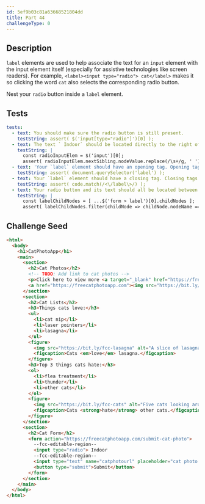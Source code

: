 ```yaml
---
id: 5ef9b03c81a63668521804dd
title: Part 44
challengeType: 0
---
```


## Description

<section id='description'>

`label` elements are used to help associate the text for an `input` element with the input element itself (especially for assistive technologies like screen readers). For example, `<label><input type="radio"> cat</label>` makes it so clicking the word `cat` also selects the corresponding radio button.

Nest your `radio` button inside a `label` element.

</section>

## Tests

<section id='tests'>

```yml
tests:
  - text: You should make sure the radio button is still present.
    testString: assert( $('input[type="radio"]')[0] );
  - text: The text ` Indoor` should be located directly to the right of your `radio` button. Make sure there is a space between the element and the text. You have either omitted the text or have a typo.
    testString: |
      const radioInputElem = $('input')[0];
      assert( radioInputElem.nextSibling.nodeValue.replace(/\s+/g, ' ').match(/ Indoor/i) );
  - text: 'Your `label` element should have an opening tag. Opening tags have this syntax: `<elementName>`.'
    testString: assert( document.querySelector('label') );
  - text: Your `label` element should have a closing tag. Closing tags have a `/` just after the `<` character.
    testString: assert( code.match(/<\/label\>/) );
  - text: Your radio button and its text should all be located between the opening and closing tags of the `label` element. 
    testString: |
      const labelChildNodes = [ ...$('form > label')[0].childNodes ];
      assert( labelChildNodes.filter(childNode => childNode.nodeName === "INPUT").length );

```

</section>

## Challenge Seed

<section id='challengeSeed'>
<div id='html-seed'>

```html
<html>
  <body>
    <h1>CatPhotoApp</h1>
    <main>
      <section>
        <h2>Cat Photos</h2>
        <!-- TODO: Add link to cat photos -->
        <p>Click here to view more <a target="_blank" href="https://freecatphotoapp.com">cat photos</a>.</p>
        <a href="https://freecatphotoapp.com"><img src="https://bit.ly/fcc-relaxing-cat" alt="A cute orange cat lying on its back."></a>
      </section>
      <section>
        <h2>Cat Lists</h2>
        <h3>Things cats love:</h3>
        <ul>
          <li>cat nip</li>
          <li>laser pointers</li>
          <li>lasagna</li>
        </ul>
        <figure>
          <img src="https://bit.ly/fcc-lasagna" alt="A slice of lasagna on a plate.">
          <figcaption>Cats <em>love</em> lasagna.</figcaption>  
        </figure>
        <h3>Top 3 things cats hate:</h3>
        <ol>
          <li>flea treatment</li>
          <li>thunder</li>
          <li>other cats</li>
        </ol>
        <figure>
          <img src="https://bit.ly/fcc-cats" alt="Five cats looking around a field.">
          <figcaption>Cats <strong>hate</strong> other cats.</figcaption>  
        </figure>
      </section>
      <section>
        <h2>Cat Form</h2>
        <form action="https://freecatphotoapp.com/submit-cat-photo">
          --fcc-editable-region--
          <input type="radio"> Indoor
          --fcc-editable-region--
          <input type="text" name="catphotourl" placeholder="cat photo URL" required>
          <button type="submit">Submit</button>
        </form>
      </section>
    </main>
  </body>
</html>
```

</div>

</section>
